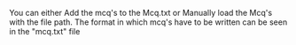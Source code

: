 You can either Add the mcq's to the Mcq.txt or Manually load the Mcq's with the file path.
The format in which mcq's have to be written can be seen in the "mcq.txt" file
